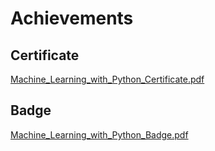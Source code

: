 

# Achievements
## Certificate
[Machine_Learning_with_Python_Certificate.pdf](https://prod-files-secure.s3.us-west-2.amazonaws.com/03e82b26-cccb-4906-bb56-adabcbdc0655/0f35a87e-0c16-48ac-af62-4e4cc34c6a19/Machine_Learning_with_Python_Certificate.pdf?X-Amz-Algorithm=AWS4-HMAC-SHA256&X-Amz-Content-Sha256=UNSIGNED-PAYLOAD&X-Amz-Credential=ASIAZI2LB466SI6RTLA4%2F20250205%2Fus-west-2%2Fs3%2Faws4_request&X-Amz-Date=20250205T062029Z&X-Amz-Expires=3600&X-Amz-Security-Token=IQoJb3JpZ2luX2VjECYaCXVzLXdlc3QtMiJHMEUCICnbypoTSrLCx2QM9RIOSqHauQyYq6uPBqsAJApmr4tHAiEAyrCYWsjHr7AyU%2BV34GlZmMl%2BHOpFxZA72zu2Z0aqVQMq%2FwMIPxAAGgw2Mzc0MjMxODM4MDUiDC4PpF29DYPJJPoxDyrcA%2By40swJEvsKLZyan4bLsidml671krbE0keqToIzxCY8hzusj1FuldM04w5otBpxBn0%2B2%2F0AZU1QitT%2FiQ9J0BX%2B5sxTGEePMHoky%2B%2BqUrMifpneYbylUUDNHO%2FG50fMylgWDeKCSGmSuFycItFjx5iR1x%2B4xBB9CpDYSNGJN%2BMuHBHj0DkaFrgdGrRW54CU0JWcovun14MkUZZxHImUxPeZMZJhIVyplH2DmSU62oRWDbOhlYCPQSw97M2ror3mj5V270YAQI3vXgL%2F1LF4e1Uc2w4h7luB9%2BmZx0jOfRwjmiA9HPbejgsJC3xRsTM5e7cKyRT4OhJNdDSn%2FWU%2ByXCgIBVsXOeiDgnr9TWoClr3Mh6xGNqaXboNbGc3KIoa%2BvASOX2gZkPjVY%2BznwuHH%2BdoFayQXOw28EM9ua5GrerN0a4A52BJ6f6rfq1q8rG69BJANE1UUm4n8bxCMWsPHu4kbMmHwe5kSUQetDVtXdZwXQf11BgVM2bxR9BDPS3Q3t9E5liI%2B1%2BC9BeA%2BPTn2SyJmYSOnT6g%2BW297dtvK0UgYqCRy9rufl0P0G1Vt0M8Tu4oUjtPjav3IU9aLygeUjthGJsRU8jJ0V2vYx5%2FCyPJb7ReKuOZBJcXl6GRMJ75i70GOqUBogOUcP1OxfMl02brluIeklZkNcQ2yTsFvX9fJ3SszTuMIWdV7%2BlqWGW%2FzvnCrY%2BZxfv3LCF4yJSCxZkq38vOaYxsPpB0pOzV8L3qQvVUot%2FJBvUv9IEgJCwx7%2FQ%2BgNQ1B7ODCkLZ8J5hkXvUboMU%2BRnIJWl19J2QCrQN2K8IiSycFE279xubLjBMI24plG6xUO7qRRLkXFkgGx43VhJdK1xUcMyy&X-Amz-Signature=3cc5e2fe3287177ab5ba6030e088b1cf01c9fb4bd01585188e0e07bc9da33cf7&X-Amz-SignedHeaders=host&x-id=GetObject)
## Badge
[Machine_Learning_with_Python_Badge.pdf](https://prod-files-secure.s3.us-west-2.amazonaws.com/03e82b26-cccb-4906-bb56-adabcbdc0655/ff622a22-73d6-44e3-9c7b-e89a8e61b7aa/Machine_Learning_with_Python_Badge.pdf?X-Amz-Algorithm=AWS4-HMAC-SHA256&X-Amz-Content-Sha256=UNSIGNED-PAYLOAD&X-Amz-Credential=ASIAZI2LB466SI6RTLA4%2F20250205%2Fus-west-2%2Fs3%2Faws4_request&X-Amz-Date=20250205T062029Z&X-Amz-Expires=3600&X-Amz-Security-Token=IQoJb3JpZ2luX2VjECYaCXVzLXdlc3QtMiJHMEUCICnbypoTSrLCx2QM9RIOSqHauQyYq6uPBqsAJApmr4tHAiEAyrCYWsjHr7AyU%2BV34GlZmMl%2BHOpFxZA72zu2Z0aqVQMq%2FwMIPxAAGgw2Mzc0MjMxODM4MDUiDC4PpF29DYPJJPoxDyrcA%2By40swJEvsKLZyan4bLsidml671krbE0keqToIzxCY8hzusj1FuldM04w5otBpxBn0%2B2%2F0AZU1QitT%2FiQ9J0BX%2B5sxTGEePMHoky%2B%2BqUrMifpneYbylUUDNHO%2FG50fMylgWDeKCSGmSuFycItFjx5iR1x%2B4xBB9CpDYSNGJN%2BMuHBHj0DkaFrgdGrRW54CU0JWcovun14MkUZZxHImUxPeZMZJhIVyplH2DmSU62oRWDbOhlYCPQSw97M2ror3mj5V270YAQI3vXgL%2F1LF4e1Uc2w4h7luB9%2BmZx0jOfRwjmiA9HPbejgsJC3xRsTM5e7cKyRT4OhJNdDSn%2FWU%2ByXCgIBVsXOeiDgnr9TWoClr3Mh6xGNqaXboNbGc3KIoa%2BvASOX2gZkPjVY%2BznwuHH%2BdoFayQXOw28EM9ua5GrerN0a4A52BJ6f6rfq1q8rG69BJANE1UUm4n8bxCMWsPHu4kbMmHwe5kSUQetDVtXdZwXQf11BgVM2bxR9BDPS3Q3t9E5liI%2B1%2BC9BeA%2BPTn2SyJmYSOnT6g%2BW297dtvK0UgYqCRy9rufl0P0G1Vt0M8Tu4oUjtPjav3IU9aLygeUjthGJsRU8jJ0V2vYx5%2FCyPJb7ReKuOZBJcXl6GRMJ75i70GOqUBogOUcP1OxfMl02brluIeklZkNcQ2yTsFvX9fJ3SszTuMIWdV7%2BlqWGW%2FzvnCrY%2BZxfv3LCF4yJSCxZkq38vOaYxsPpB0pOzV8L3qQvVUot%2FJBvUv9IEgJCwx7%2FQ%2BgNQ1B7ODCkLZ8J5hkXvUboMU%2BRnIJWl19J2QCrQN2K8IiSycFE279xubLjBMI24plG6xUO7qRRLkXFkgGx43VhJdK1xUcMyy&X-Amz-Signature=32c0550a55c73bd24ac16172ff6d67ad923136d4f8f317360f69a9fe0d66f113&X-Amz-SignedHeaders=host&x-id=GetObject)